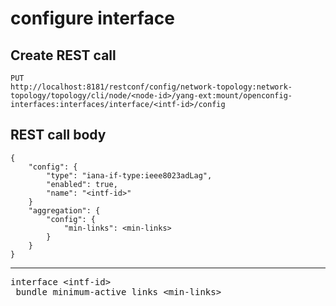# configure interface

## Create REST call

```
PUT
http://localhost:8181/restconf/config/network-topology:network-topology/topology/cli/node/<node-id>/yang-ext:mount/openconfig-interfaces:interfaces/interface/<intf-id>/config
```

## REST call body 

```
{
    "config": {
        "type": "iana-if-type:ieee8023adLag",
        "enabled": true,
        "name": "<intf-id>"
    }
    "aggregation": {
        "config": {
            "min-links": <min-links>
        }
    }
}
```

---

<pre>
interface &lt;intf-id&gt;
 bundle minimum-active links &lt;min-links&gt;
</pre>




